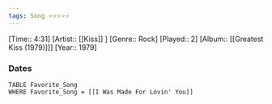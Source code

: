 ```yaml
---
tags: Song ⭐⭐⭐⭐⭐ 
---
```

[Time:: 4:31]
[Artist:: [[Kiss]] ]
[Genre:: Rock]
[Played:: 2]
[Album:: [[Greatest Kiss (1979)]]]
[Year:: 1979]
### Dates
````dataview
TABLE Favorite_Song
WHERE Favorite_Song = [[I Was Made For Lovin' You]]
````